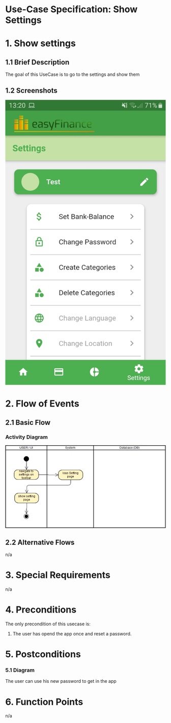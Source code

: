 # Use-Case Specification: Show Settings

# 1. Show settings

## 1.1 Brief Description

The goal of this UseCase is to go to the settings and show them

## 1.2 Screenshots
![Show Settings](./showSettings.jpeg)

# 2. Flow of Events

## 2.1 Basic Flow

### Activity Diagram
![Activity Diagram](./AD_show_settings.png)

## 2.2 Alternative Flows
n/a

# 3. Special Requirements
n/a

# 4. Preconditions
The only precondition of this usecase is:

 1. The user has opend the app once and reset a password.

# 5. Postconditions

### 5.1 Diagram
The user can use his new password to get in the app

# 6. Function Points
n/a
